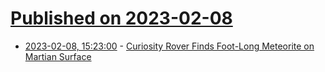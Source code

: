 # [Published on 2023-02-08](index.md)

* [2023-02-08, 15:23:00](https://soylentnews.org/article.pl?sid=23/02/07/175205&from=rss) - [Curiosity Rover Finds Foot-Long Meteorite on Martian Surface](https://soylentnews.org/article.pl?sid=23/02/07/175205&from=rss)
